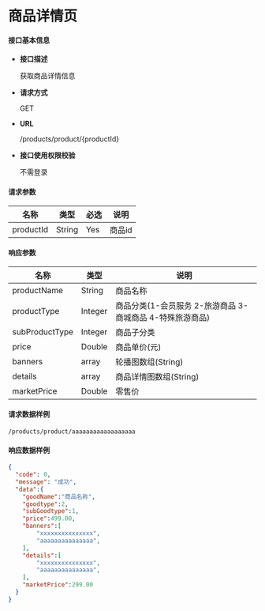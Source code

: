 # 商品详情页

#### **接口基本信息**

* **接口描述**

  获取商品详情信息

* **请求方式**

  GET

* **URL**

  /products/product/{productId}

* **接口使用权限校验**

  不需登录

#### **请求参数**

| 名称 | 类型 | 必选 | 说明 |
| --- | --- | --- | --- |
| productId | String | Yes | 商品id |

#### **响应参数**

| 名称 | 类型 | 说明 |
| --- | --- | --- |
| productName | String | 商品名称 |
| productType | Integer | 商品分类(1-会员服务 2-旅游商品 3-商城商品 4-特殊旅游商品) |
| subProductType | Integer | 商品子分类 |
| price | Double | 商品单价(元) |
| banners | array | 轮播图数组(String) |
| details | array | 商品详情图数组(String) |
| marketPrice | Double | 零售价 |

#### **请求数据样例**

```url
/products/product/aaaaaaaaaaaaaaaaaa
```

#### **响应数据样例**

```json
{
  "code": 0,
  "message": "成功",
  "data":{
    "goodName":"商品名称",
    "goodtype":2,
    "subGoodtype":1,
    "price":499.00,
    "banners":[
    	"xxxxxxxxxxxxxxx",
    	"aaaaaaaaaaaaaaa",
    ],
    "details":[
        "xxxxxxxxxxxxxxx",
        "aaaaaaaaaaaaaaa",
    ],
    "marketPrice":299.00
  }
}
```



